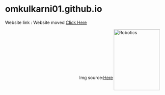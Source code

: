 # omkulkarni01.github.io
Website link : Website moved <a href ="https://omkulkarni01.github.io/Test.html">Click Here</a>

<img align="right" alt="Robotics" height="200" width="150" src="https://i.pinimg.com/originals/50/38/f6/5038f6672f089f3a50c4f075feddfc42.gif">
<br><br><br><br><br><br><br><br>
<p align="right">Img source:<a href="https://i.pinimg.com/originals/50/38/f6/5038f6672f089f3a50c4f075feddfc42.gif">Here</a>  
